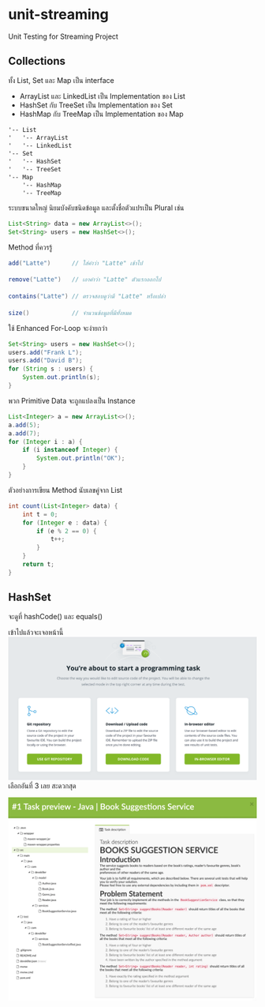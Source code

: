 # unit-streaming
Unit Testing for Streaming Project

## Collections

ทั้ง List, Set และ Map เป็น interface
* ArrayList และ LinkedList เป็น Implementation ของ List
* HashSet กับ TreeSet เป็น Implementation ของ Set
* HashMap กับ TreeMap เป็น Implementation ของ Map

```
'-- List
'   '-- ArrayList
'   '-- LinkedList
'-- Set
'   '-- HashSet
'   '-- TreeSet
'-- Map
    '-- HashMap
    '-- TreeMap
```

ระบบขนาดใหญ่ นิยมบังคับชนิดข้อมูล และตั้งชื่อตัวแปรเป็น Plural เช่น
```java
List<String> data = new ArrayList<>();
Set<String> users = new HashSet<>();
```

Method ที่ควรรู้
```java
add("Latte")      // ใส่คำว่า "Latte" เข้าไป

remove("Latte")   // เอาคำว่า "Latte" ตัวแรกออกไป

contains("Latte") // ตรวจสอบดูว่ามี "Latte" หรือเปล่า

size()            // จำนวนข้อมูลที่มีทั้งหมด
```

ใช้ Enhanced For-Loop จะง่ายกว่า
```java
Set<String> users = new HashSet<>();
users.add("Frank L");
users.add("David B");
for (String s : users) {
    System.out.println(s);
}
```

พวก Primitive Data จะถูกแปลงเป็น Instance 
```java
List<Integer> a = new ArrayList<>();
a.add(5);
a.add(7);
for (Integer i : a) {
    if (i instanceof Integer) {
        System.out.println("OK");
    }
}
```

ตัวอย่างการเขียน Method นับเลขคู่จาก List<Integer>
```java
int count(List<Integer> data) {
    int t = 0;
    for (Integer e : data) {
        if (e % 2 == 0) {
            t++;
        }
    }
    return t;
}
```

## HashSet 
จะดูที่ hashCode() และ equals()



เข้าไปแล้วจะเจอหน้านี้
![](ide.png)
เลือกอันที่ 3 เลย สะดวกสุด

![](folder.png)

